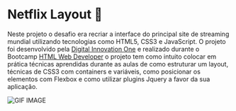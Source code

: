 # Netflix Layout 🎥

Neste projeto o desafio era recriar a interface do principal site de streaming mundial utilizando tecnologias
como HTML5, CSS3 e JavaScript. O projeto foi desenvolvido pela [Digital Innovation One](https://digitalinnovation.one/) e realizado durante o 
Bootcamp [HTML Web Developer](https://digitalinnovation.one/bootcamps/html-web-developer) o projeto tem como 
intuito colocar em prática técnicas aprendidas durante as aulas de como estruturar um layout, técnicas de CSS3 
com containers e variáveis, como posicionar os elementos com Flexbox e como utilizar plugins Jquery a favor da 
sua aplicação.



![GIF IMAGE](https://github.com/eduardaalvess/netflix-layout/blob/master/github/imagem.gif)
